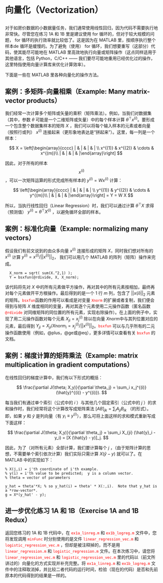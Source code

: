 # 向量化（Vectorization）  
##  

对于如房价数据的小数据量任务，我们通常使用线性回归，因为代码不需要执行地非常快。尽管您在练习 1A 和 1B 里是建议使用 for 循环的，但对于较大规模的问题， for 循环的执行效率就比较低了。这是因为在 MATLAB 里，按顺序执行整个样本de 循环是缓慢的。为了避免（使用） for 循环，我们想要重写（这部分）代码，使其能尽可能地在 MATLAB 里高效地执行向量或矩阵操作（这点同样适用于其他语言，包括 Python，C/C++ —— 我们要尽可能地重用已经优化过的操作，这里特指使用向量计算库来优化计算效率）。  

下面是一些在 MATLAB 里各种向量化的操作方法。  

## 案例：多矩阵-向量相乘（Example: Many matrix-vector products）  

我们经常一次计算多个矩阵或矢量的乘积（矩阵乘法）。例如，当我们对数据集（其中，参数 $\theta$ 可能是一个二维矩阵或矢量）中的每个样本计算 $\theta^{\top}x^{(i)}$。要形成一个包含整个数据集样本的矩阵 $X$ ，我们可以将每个输入样本的元素或者向量（按照行或列） $x^{(i)}$ 连接起来（更形象地表达是“拼起来”）。这里，每一列是一个样本：  

$$
X = \left[\begin{array}{cccc}
  | & |  &  | & | \\
  x^{(1)} & x^{(2)} & \cdots & x^{(m)}\\
    | & |  &  | & |\end{array}\right]
$$  

因此，对于所有的样本 $$x^{(i)}$$ ，可以一次矩阵运算的形式完成所有样本的 $y^{(i)} = W x^{(i)}$ 计算：  

$$
\left[\begin{array}{cccc}
| & |  &  | & | \\
y^{(1)} & y^{(2)} & \cdots & y^{(m)}\\
| & |  &  | & |\end{array}\right] = Y = W X
$$  

所以，当执行线性回归（Linear Regression）时，我们可以通过计算 $\theta^{\top}X$ 求得（预测值） $y^{(i)} = \theta^{\top}X^{(i)}$ ，以避免循环全部的样本。  


## 案例：标准化向量（Example: normalizing many vectors）  

假设我们有前文说到的由众多向量 $x^{(i)}$ 连接形成的矩阵 $X$，同时我们想对所有的 $x^{(i)}$ 计算 $y^{(i)} = x^{(i)}/||x^{(i)}||_2$， 我们可以用几个 MATLAB 的阵列（矩阵）操作来完成。  

```
  X_norm = sqrt( sum(X.^2,1) );
  Y = bsxfun(@rdivide, X, X_norm);
```  


该代码将先对 $X$ 中的所有元素做平方操作，再对其中的所有元素按相加，最终再对每个元素做开平方根操作。最后得到的是一个 $1$ 行 $m$ 列，包含了 $||x(i)||_{2}$ 元素的矩阵。<font color=red>`bsxfun`</font>函数的作用可以看成是对变量 <font color=red>`Xnorm`</font> 的扩展或者复制，我们便会得到与矩阵 $X$ 维度相同的变量，再对其逐个元素使用二元操作函数（匿名函数 <font color=red>`@rdivide`</font> 对同维矩阵的同位置的所有元素，实现右除操作）。在上面的例子中，实现了用二元操作函数对每个元素 $X_{ji} = x^{(i)}_{j}$ 除以在向量 $X\text{norm}$中与其列位置对应的元素，最后得到 $Y_{ji} = X_{ji} / {X\text{norm}}_i = x_j^{(i)}/||x^{(i)}||_2$。<font color=red>`bsxfun`</font> 可以与几乎所有的二元操作函数使用（例如，@plus，@ge或@eq），更多详情可以查看有关 <font color=red>`bsxfun`</font> 的文档。  

## 案例：梯度计算的矩阵乘法（Example: matrix multiplication in gradient computations）  
在线性回归的梯度计算中，我们有以下形式的概括：  

$$
\frac{\partial J(\theta; X,y)}{\partial \theta_j} = \sum_i x_j^{(i)} (\hat{y}^{(i)} - y^{(i)}).
$$  

每当我们有通过单个索引（公式中的 $i$ ）与其他几个固定索引（公式中的 $j$ ）的求和操作时，我们经常将这个计算改写成矩阵乘法 $[A B]_{jk} = \sum_i A_{ji} B_{ik}$ （的形式）。即，如果 $y$ 和 $\hat{y}$ 是列向量（有 $y_i \equiv y^{(i)}$），那么可将上面这样的求和模式重新写成下面这样：  

$$
\frac{\partial J(\theta; X,y)}{\partial \theta_j} = \sum_i X_{ji} (\hat{y}_i - y_i) = [X (\hat{y} - y)]_j.
$$  

因此，为了（对所有元素）全部计算，我们要计算每个 $j$ ，（由于矩阵计算的思想，不需要单个索引依次计算）我们实际只需计算 $X (\hat{y} - y)$ 就可以了。在 MATLAB 中的实现如下：  

```
% X(j,i) = j'th coordinate of i'th example.
% y(i) = i'th value to be predicted;  y is a column vector.
% theta = vector of parameters

y_hat = theta'*X; % so y_hat(i) = theta' * X(:,i).  Note that y_hat is a *row-vector*.
g = X*(y_hat' - y);
```  

##  进一步优化练习 1A 和 1B（Exercise 1A and 1B Redux）  

返回您练习的 1A 和 1B 代码中，在 <font color=red>`ex1a_linreg.m`</font> 和 <font color=red>`ex1b_logreg.m`</font> 文件中，您将发现调用 <font color=red>`minFunc`</font> 时分别使用的是文件 <font color=red>`linear_regression_vec.m`</font> 和 <font color=red>`logistic_regression_vec.m`</font> ，但却是被注释掉的，而不是用 <font color=red>`linear_regression.m`</font> 和 <font color=red>`logistic_regression.m`</font> 文件。在本次练习中，请您将 <font color=red>`linear_regression_vec.m`</font> 和 <font color=red>`logistic_regression_vec.m`</font> 里的代码以（前文所讲过的）向量化的方式实现并补充完整。将 <font color=red>`ex1a_linreg.m`</font> 和 <font color=red>`ex1b_logreg.m`</font> 文件中的注释取消掉，并比较二者代码的运行时间，检验（现在的代码）是否和先前原本的代码得到的结果是一样的。
